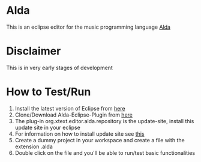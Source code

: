 # Alda
This is an eclipse editor for the music programming language [Alda](https://github.com/alda-lang)

# Disclaimer
This is in very early stages of development

# How to Test/Run
1. Install the latest version of Eclipse from [here](https://www.eclipse.org/downloads/?)
2. Clone/Download Alda-Eclipse-Plugin from [here](https://github.com/VishwaasHegde/Alda-Eclipse-Plugin.git)
3. The plug-in org.xtext.editor.alda.repository is the update-site, install this update site in your eclipse
4. For information on how to install update site see [this](http://help.eclipse.org/mars/index.jsp?topic=%2Forg.eclipse.platform.doc.user%2Ftasks%2Ftasks-127.htm)
5. Create a dummy project in your workspace and create a file with the extension .alda
6. Double click on the file and you'll be able to run/test basic functionalities

